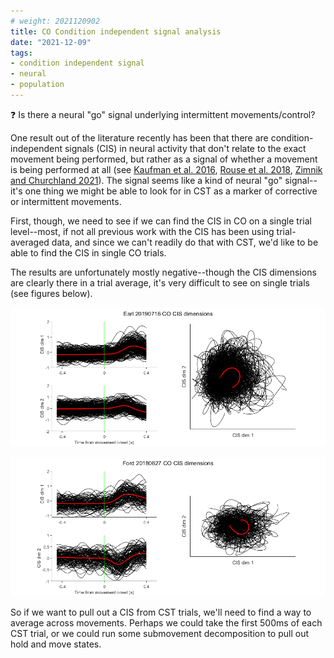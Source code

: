 ```yaml
---
# weight: 2021120902
title: CO Condition independent signal analysis
date: "2021-12-09"
tags:
- condition independent signal
- neural
- population
---
```


:question: Is there a neural "go" signal underlying intermittent movements/control?

One result out of the literature recently has been that there are condition-independent signals (CIS) in neural activity that don't relate to the exact movement being performed, but rather as a signal of whether a movement is being performed at all (see [Kaufman et al. 2016](https://doi.org/10.1523/eneuro.0085-16.2016), [Rouse et al. 2018](https://doi.org/10.1101/453746), [Zimnik and Churchland 2021](https://doi.org/10.1038/s41593-021-00798-5)). The signal seems like a kind of neural "go" signal--it's one thing we might be able to look for in CST as a marker of corrective or intermittent movements.

First, though, we need to see if we can find the CIS in CO on a single trial level--most, if not all previous work with the CIS has been using trial-averaged data, and since we can't readily do that with CST, we'd like to be able to find the CIS in single CO trials.

The results are unfortunately mostly negative--though the CIS dimensions are clearly there in a trial average, it's very difficult to see on single trials (see figures below).

![Earl CIS activity](figs/20211203_Earl20190716_CO_CISdimactivity.png)

![Ford CIS activity](figs/20211203_Ford20180627_CO_CISdimactivity.png)

So if we want to pull out a CIS from CST trials, we'll need to find a way to average across movements. Perhaps we could take the first 500ms of each CST trial, or we could run some submovement decomposition to pull out hold and move states.
